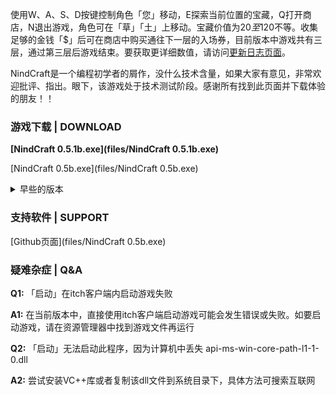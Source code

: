 <script async src="https://www.googletagmanager.com/gtag/js?id=G-KX2YP3YLV7"></script>
<script>
  window.dataLayer = window.dataLayer || [];
  function gtag(){dataLayer.push(arguments);}
  gtag('js', new Date());

  gtag('config', 'G-KX2YP3YLV7');
</script>

使用W、A、S、D按键控制角色「您」移动，E探索当前位置的宝藏，Q打开商店，N退出游戏，角色可在「草」「土」上移动。宝藏价值为20$至120$不等。收集足够的金钱「$」后可在商店中购买通往下一层的入场券，目前版本中游戏共有三层，通过第三层后游戏结束。要获取更详细数值，请访问[更新日志页面](https://nindcraft.github.io/u)。

NindCraft是一个编程初学者的屑作，没什么技术含量，如果大家有意见，非常欢迎批评、指出。眼下，该游戏处于技术测试阶段。感谢所有找到此页面并下载体验的朋友！！

### 游戏下载 | DOWNLOAD

**[NindCraft 0.5.1b.exe](files/NindCraft 0.5.1b.exe)**

[NindCraft 0.5b.exe](files/NindCraft 0.5b.exe)

<details>
<summary>早些的版本</summary>

<p><a href="files/NiNdCraft 0.4b.exe">NiNdCraft 0.4b.exe</a></p>

<p><a href="files/NiNdCraft 0.3b.exe">NiNdCraft 0.3b.exe</a></p>

<p><a href="files/NiNdCraft 0.2b.exe">NiNdCraft 0.2b.exe</a></p>

<p><a href="files/NiNdCraft 0.1b.exe">NiNdCraft 0.1b.exe</a></p>
  
</details>

### 支持软件 | SUPPORT



[Github页面](files/NindCraft 0.5b.exe)

### 疑难杂症 | Q&A

**Q1:** 「启动」在itch客户端内启动游戏失败

**A1:** 在当前版本中，直接使用itch客户端启动游戏可能会发生错误或失败。如要启动游戏，请在资源管理器中找到游戏文件再运行

**Q2:** 「启动」无法启动此程序，因为计算机中丢失 api-ms-win-core-path-l1-1-0.dll

**A2:** 尝试安装VC++库或者复制该dll文件到系统目录下，具体方法可搜索互联网
